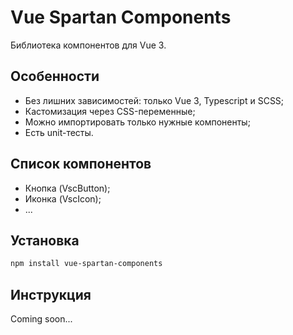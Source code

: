 # Vue Spartan Components

Библиотека компонентов для Vue 3.

## Особенности

- Без лишних зависимостей: только Vue 3, Typescript и SCSS;
- Кастомизация через CSS-переменные;
- Можно импортировать только нужные компоненты;
- Есть unit-тесты.

## Список компонентов

- Кнопка (VscButton);
- Иконка (VscIcon);
- ...

## Установка

```bash
npm install vue-spartan-components
```

## Инструкция

Coming soon...